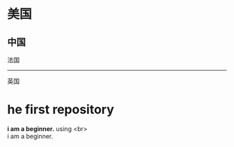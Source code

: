 美国
=====
中国
----
法国
***
英国

# **he first repository**
**i am a beginner.** using \<br>  <br>
i am a beginner.
